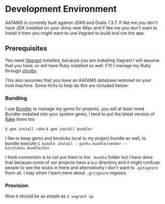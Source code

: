 # Development Environment
AATAMS is currently built against JDK6 and Grails 1.3.7. If like me you don't have JDK installed on your shiny new iMac and if like me you don't want to install it then you might want to use Vagrant to build and run the app.

## Prerequisites
You need [Vagrant](http://wwww.vagrantup.com) installed, because you are installing Vagrant I will assume that you have, or will have Ruby installed as well. FYI I manage my Ruby through [chruby](https://github.com/postmodern/chruby).

This also assumes that you have an AATAMS database restored on your host machine. Some hints to help do this are included below.

### Bundling
I use [Bundler](http://bundler.io/) to manage my gems for projects, you will at least need Bundler installed into your system gems, I tend to put the latest version of [Rake](http://rake.rubyforge.org/) there too

`$ gem install rake`
`$ gem install bundler`

I like to keep gems and binstubs local to my project bundle as well, to bundle execute
`$ bundle install --path=.bundle/vendor --binstubs=.bundle/bin`

I think convention is to not put them in the `.bundle` folder but I have done that because some of our projects have a `bin` directory and it might confuse people to see the stubs in there and alternatively I don't want to `.gitignore` them all. I may when I learn more about `.gitignore` regexes.

### Provision
Now it should be as simple as `$ vagrant up`
